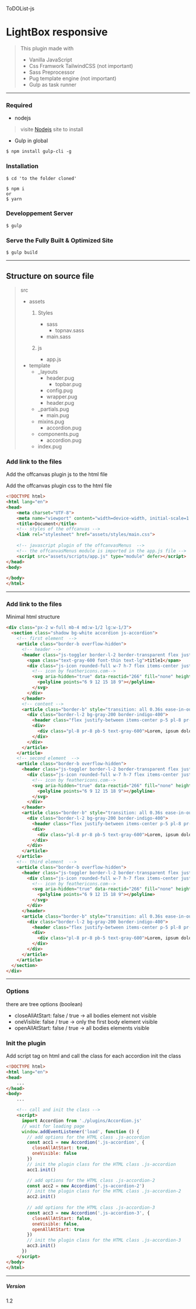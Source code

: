 ToDOList-js
# LightBox responsive

> This plugin made with 
>    * Vanilla JavaScript
>    * Css Framwork TailwindCSS (not important)
>    * Sass Preprocessor
>    * Pug template engine (not important)
>    * Gulp as task runner
---

###  Required
* nodejs

>
>    visite [Nodejs](http://nodejs.org/) site to install
>

* Gulp in global

```
$ npm install gulp-cli -g

```


### Installation


```
$ cd 'to the folder cloned' 

$ npm i 
or
$ yarn

```



### Developpement Server

```
$ gulp

```


### Serve the Fully Built & Optimized Site

```
$ gulp build

```
---
Structure on source file
------

> src
>    - assets
>        1. Styles
>            - sass
>               - topnav.sass
>            - main.sass
>           
>        2. js
>            - app.js
>    - template
>       - _layouts
>         - header.pug 
>           - topbar.pug 
>         - config.pug
>         - wrapper.pug
>         - header.pug
>       - _partials.pug 
>         - main.pug
>       - mixins.pug 
>         - accordion.pug
>       - components.pug   
>         - accordion.pug 
>       - index.pug



### Add link to the files
Add the offcanvas plugin js to the html file

Add the offcanvas plugin css to the html file

```html
<!DOCTYPE html>
<html lang="en">
<head>
    <meta charset="UTF-8">
    <meta name="viewport" content="width=device-width, initial-scale=1.0">
    <title>Document</title>
    <!-- styles of the offcanvas -->
    <link rel="stylesheet" href="assets/styles/main.css">
    
    <!-- javascript plugin of the offcanvasMenus  -->
    <!-- the offcanvasMenus module is imported in the app.js file -->
    <script src="assets/scripts/app.js" type="module" defer></script>
</head>
<body>
    
</body>
</html>

```
---
### Add link to the files
Minimal html structure

```HTML
<div class="px-2 w-full mb-4 md:w-1/2 lg:w-1/3">
  <section class="shadow bg-white accordion js-accordion">
    <!-- first element  -->
    <article class="border-b overflow-hidden"> 
      <!-- header -->
      <header class="js-toggler border-l-2 border-transparent flex justify-between items-center p-5 pl-8 pr-8 cursor-pointer select-none">
        <span class="text-gray-600 font-thin text-lg">title1</span>
        <div class="js-icon rounded-full w-7 h-7 flex items-center justify-center" style="transform: rotateZ(0deg);">
          <!-- icon by feathericons.com-->
          <svg aria-hidden="true" data-reactid="266" fill="none" height="24" stroke="currentColor" stroke-linecap="round" stroke-linejoin="round" stroke-width="2" viewBox="0 0 24 24" width="24" xmlns="http://www.w3.org/2000/svg">
            <polyline points="6 9 12 15 18 9"></polyline>
          </svg>
        </div>
      </header>
      <!-- content -->
      <article class="border-b" style="transition: all 0.36s ease-in-out 0s; height: 0px;">
        <div class="border-l-2 bg-gray-200 border-indigo-400">
          <header class="flex justify-between items-center p-5 pl-8 pr-8 cursor-pointer select-none"><span class="text-indigo-400 font-thin text-xl">smallTitle</span></header>
          <div>
            <div class="pl-8 pr-8 pb-5 text-gray-600">Lorem, ipsum dolor sit amet consectetur adipisicing elit. Eveniet, sequi?</div>
          </div>
        </div>
      </article>
    </article>
    <!-- second element  -->
    <article class="border-b overflow-hidden"> 
      <header class="js-toggler border-l-2 border-transparent flex justify-between items-center p-5 pl-8 pr-8 cursor-pointer select-none"><span class="text-gray-600 font-thin text-lg">title2</span>
        <div class="js-icon rounded-full w-7 h-7 flex items-center justify-center" style="transform: rotateZ(0deg);">
          <!-- icon by feathericons.com-->
          <svg aria-hidden="true" data-reactid="266" fill="none" height="24" stroke="currentColor" stroke-linecap="round" stroke-linejoin="round" stroke-width="2" viewBox="0 0 24 24" width="24" xmlns="http://www.w3.org/2000/svg">
            <polyline points="6 9 12 15 18 9"></polyline>
          </svg>
        </div>
      </header>
      <article class="border-b" style="transition: all 0.36s ease-in-out 0s; height: 0px;">
        <div class="border-l-2 bg-gray-200 border-indigo-400">
          <header class="flex justify-between items-center p-5 pl-8 pr-8 cursor-pointer select-none"><span class="text-indigo-400 font-thin text-xl">smallTitle</span></header>
          <div>
            <div class="pl-8 pr-8 pb-5 text-gray-600">Lorem, ipsum dolor sit amet consectetur adipisicing elit. Eveniet, sequi?</div>
          </div>
        </div>
      </article>
    </article>
    <!-- third element  -->
    <article class="border-b overflow-hidden"> 
      <header class="js-toggler border-l-2 border-transparent flex justify-between items-center p-5 pl-8 pr-8 cursor-pointer select-none"><span class="text-gray-600 font-thin text-lg">title3</span>
        <div class="js-icon rounded-full w-7 h-7 flex items-center justify-center" style="transform: rotateZ(0deg);">
          <!-- icon by feathericons.com-->
          <svg aria-hidden="true" data-reactid="266" fill="none" height="24" stroke="currentColor" stroke-linecap="round" stroke-linejoin="round" stroke-width="2" viewBox="0 0 24 24" width="24" xmlns="http://www.w3.org/2000/svg">
            <polyline points="6 9 12 15 18 9"></polyline>
          </svg>
        </div>
      </header>
      <article class="border-b" style="transition: all 0.36s ease-in-out 0s; height: 0px;">
        <div class="border-l-2 bg-gray-200 border-indigo-400">
          <header class="flex justify-between items-center p-5 pl-8 pr-8 cursor-pointer select-none"><span class="text-indigo-400 font-thin text-xl">smallTitle</span></header>
          <div>
            <div class="pl-8 pr-8 pb-5 text-gray-600">Lorem, ipsum dolor sit amet consectetur adipisicing elit. Eveniet, sequi?</div>
          </div>
        </div>
      </article>
    </article>
  </section>
</div>

```
---

### Options
  there are tree options (boolean)
 - closeAllAtStart: false / true -> all bodies element not visible 
 - oneVisible: false / true -> only the first body element visible 
 - openAllAtStart: false / true -> all bodies elements visible  

### Init the plugin

Add script tag on html and call the class
for each accordion init the class

```HTML
<!DOCTYPE html>
<html lang="en">
<head>
    ...
</head>
<body>
    ...

    <!-- call and init the class -->
    <script>
      import Accordion from './plugins/Accordion.js'
      // wait for loading page
      window.addEventListener('load', function () {
        // add options for the HTML class .js-accordion
        const acc1 = new Accordion('.js-accordion', {
          closeAllAtStart: true,
          oneVisible: false
        })
        // init the plugin class for the HTML class .js-accordion
        acc1.init()

        // add options for the HTML class .js-accordion-2
        const acc2 = new Accordion('.js-accordion-2')
        // init the plugin class for the HTML class .js-accordion-2
        acc2.init()
        
        // add options for the HTML class .js-accordion-3
        const acc3 = new Accordion('.js-accordion-3', {
          closeAllAtStart: false,
          oneVisible: false,
          openAllAtStart: true
        })
        // init the plugin class for the HTML class .js-accordion-3
        acc3.init()
      })
    </script>
</body>
</html>
````
---

##### Version
1.2

